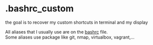 # .bashrc_custom
the goal is to recover my custom shortcuts in terminal and my display

All aliases that I usually use are on the [bashrc](https://github.com/JujuDesFruits/.bashrc_custom/blob/master/bashrc) file.   
Some aliases use package like git, nmap, virtualbox, vagrant,...

